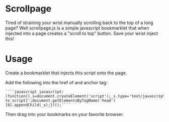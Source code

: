 Scrollpage
===================

Tired of straining your wrist manually scrolling back to the top of a long page? Well scrollpage.js is a
simple javascript bookmarklet that when injected into a page creates a "scroll to top" button. 
Save your wrist inject this!

Usage
=====

Create a bookmarklet that injects this script onto the page.

Add the following into the href of and anchor tag:

    ````javascript javascript:(function()_s=document.createElement('script');_s.type='text/javascript';s.src='[url to script]';document.getElementsByTagName('head')[0].appendChild(_s);})();````

Then drag into your bookmarks on your favorite browser.